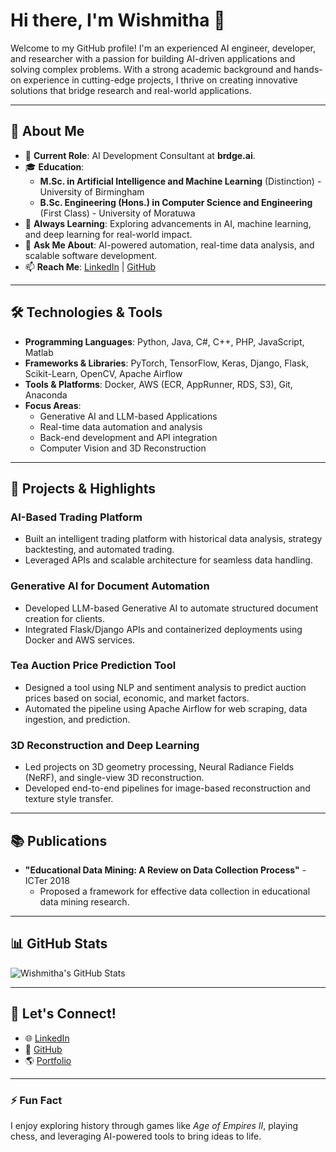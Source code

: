# Hi there, I'm Wishmitha 👋

Welcome to my GitHub profile! I'm an experienced AI engineer, developer, and researcher with a passion for building AI-driven applications and solving complex problems. With a strong academic background and hands-on experience in cutting-edge projects, I thrive on creating innovative solutions that bridge research and real-world applications.

---

## 🚀 About Me
- 🔭 **Current Role**: AI Development Consultant at **brdge.ai**.
- 🎓 **Education**:
  - **M.Sc. in Artificial Intelligence and Machine Learning** (Distinction) - University of Birmingham
  - **B.Sc. Engineering (Hons.) in Computer Science and Engineering** (First Class) - University of Moratuwa
- 🌱 **Always Learning**: Exploring advancements in AI, machine learning, and deep learning for real-world impact.
- 💬 **Ask Me About**: AI-powered automation, real-time data analysis, and scalable software development.
- 📫 **Reach Me**: [LinkedIn](https://www.linkedin.com/in/wishmithamendis/) | [GitHub](https://github.com/Wishmitha)

---

## 🛠️ Technologies & Tools
- **Programming Languages**: Python, Java, C#, C++, PHP, JavaScript, Matlab
- **Frameworks & Libraries**: PyTorch, TensorFlow, Keras, Django, Flask, Scikit-Learn, OpenCV, Apache Airflow
- **Tools & Platforms**: Docker, AWS (ECR, AppRunner, RDS, S3), Git, Anaconda
- **Focus Areas**:
  - Generative AI and LLM-based Applications
  - Real-time data automation and analysis
  - Back-end development and API integration
  - Computer Vision and 3D Reconstruction

---

## 🌟 Projects & Highlights
### **AI-Based Trading Platform**
- Built an intelligent trading platform with historical data analysis, strategy backtesting, and automated trading.
- Leveraged APIs and scalable architecture for seamless data handling.

### **Generative AI for Document Automation**
- Developed LLM-based Generative AI to automate structured document creation for clients.
- Integrated Flask/Django APIs and containerized deployments using Docker and AWS services.

### **Tea Auction Price Prediction Tool**
- Designed a tool using NLP and sentiment analysis to predict auction prices based on social, economic, and market factors.
- Automated the pipeline using Apache Airflow for web scraping, data ingestion, and prediction.

### **3D Reconstruction and Deep Learning**
- Led projects on 3D geometry processing, Neural Radiance Fields (NeRF), and single-view 3D reconstruction.
- Developed end-to-end pipelines for image-based reconstruction and texture style transfer.

---

## 📚 Publications
- **"Educational Data Mining: A Review on Data Collection Process"** - ICTer 2018
  - Proposed a framework for effective data collection in educational data mining research.

---

## 📊 GitHub Stats
![Wishmitha's GitHub Stats](https://github-readme-stats-rose-nu-13.vercel.app/api?username=Wishmitha&show_icons=true&count_private=true&theme=radical)

---

## 🤝 Let's Connect!
- 🌐 [LinkedIn](https://www.linkedin.com/in/wishmithamendis/)
- 💼 [GitHub](https://github.com/Wishmitha)
- 🌎 [Portfolio](https://wishmitha.github.io)

---

### ⚡ Fun Fact
I enjoy exploring history through games like *Age of Empires II*, playing chess, and leveraging AI-powered tools to bring ideas to life.
